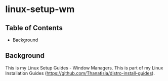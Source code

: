 # linux-setup-wm

## Table of Contents	
- Background

## Background
This is my Linux Setup Guides - Window Managers. This is part of my Linux Installation Guides (https://github.com/Thanatisia/distro-install-guides).


